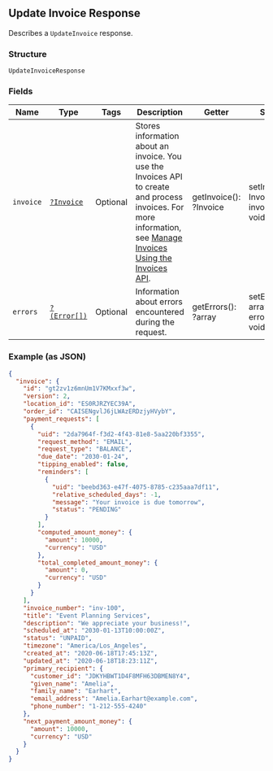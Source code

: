 ## Update Invoice Response

Describes a `UpdateInvoice` response.

### Structure

`UpdateInvoiceResponse`

### Fields

| Name | Type | Tags | Description | Getter | Setter |
|  --- | --- | --- | --- | --- | --- |
| `invoice` | [`?Invoice`](/doc/models/invoice.md) | Optional | Stores information about an invoice. You use the Invoices API to create and process<br>invoices. For more information, see [Manage Invoices Using the Invoices API](https://developer.squareup.com/docs/docs/invoices-api/overview). | getInvoice(): ?Invoice | setInvoice(?Invoice invoice): void |
| `errors` | [`?(Error[])`](/doc/models/error.md) | Optional | Information about errors encountered during the request. | getErrors(): ?array | setErrors(?array errors): void |

### Example (as JSON)

```json
{
  "invoice": {
    "id": "gt2zv1z6mnUm1V7KMxxf3w",
    "version": 2,
    "location_id": "ES0RJRZYEC39A",
    "order_id": "CAISENgvlJ6jLWAzERDzjyHVybY",
    "payment_requests": [
      {
        "uid": "2da7964f-f3d2-4f43-81e8-5aa220bf3355",
        "request_method": "EMAIL",
        "request_type": "BALANCE",
        "due_date": "2030-01-24",
        "tipping_enabled": false,
        "reminders": [
          {
            "uid": "beebd363-e47f-4075-8785-c235aaa7df11",
            "relative_scheduled_days": -1,
            "message": "Your invoice is due tomorrow",
            "status": "PENDING"
          }
        ],
        "computed_amount_money": {
          "amount": 10000,
          "currency": "USD"
        },
        "total_completed_amount_money": {
          "amount": 0,
          "currency": "USD"
        }
      }
    ],
    "invoice_number": "inv-100",
    "title": "Event Planning Services",
    "description": "We appreciate your business!",
    "scheduled_at": "2030-01-13T10:00:00Z",
    "status": "UNPAID",
    "timezone": "America/Los_Angeles",
    "created_at": "2020-06-18T17:45:13Z",
    "updated_at": "2020-06-18T18:23:11Z",
    "primary_recipient": {
      "customer_id": "JDKYHBWT1D4F8MFH63DBMEN8Y4",
      "given_name": "Amelia",
      "family_name": "Earhart",
      "email_address": "Amelia.Earhart@example.com",
      "phone_number": "1-212-555-4240"
    },
    "next_payment_amount_money": {
      "amount": 10000,
      "currency": "USD"
    }
  }
}
```

